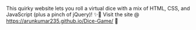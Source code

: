  This quirky website lets you roll a virtual dice with a mix of HTML, CSS, and JavaScript (plus a pinch of jQuery)! ✨🎉
Visit the site @ https://arunkumar235.github.io/Dice-Game/ 🎲
